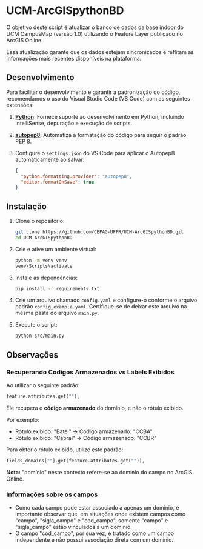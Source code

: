 # UCM-ArcGISpythonBD

O objetivo deste script é atualizar o banco de dados da base indoor do UCM CampusMap (versão 1.0) utilizando o Feature Layer publicado no ArcGIS Online.

Essa atualização garante que os dados estejam sincronizados e reflitam as informações mais recentes disponíveis na plataforma.

## Desenvolvimento

Para facilitar o desenvolvimento e garantir a padronização do código, recomendamos o uso do Visual Studio Code (VS Code) com as seguintes extensões:

1. **[Python](https://marketplace.visualstudio.com/items?itemName=ms-python.python)**: Fornece suporte ao desenvolvimento em Python, incluindo IntelliSense, depuração e execução de scripts.

2. **[autopep8](https://marketplace.visualstudio.com/items?itemName=ms-python.autopep8)**: Automatiza a formatação do código para seguir o padrão PEP 8.

3. Configure o `settings.json` do VS Code para aplicar o Autopep8 automaticamente ao salvar:

   ```json
   {
     "python.formatting.provider": "autopep8",
     "editor.formatOnSave": true
   }
   ```

## Instalação

1. Clone o repositório:

   ```bash
   git clone https://github.com/CEPAG-UFPR/UCM-ArcGISpythonBD.git
   cd UCM-ArcGISpythonBD
   ```

2. Crie e ative um ambiente virtual:

   ```bash
   python -m venv venv
   venv\Scripts\activate
   ```

3. Instale as dependências:

   ```bash
   pip install -r requirements.txt
   ```

4. Crie um arquivo chamado `config.yaml` e configure-o conforme o arquivo padrão `config_example.yaml`. Certifique-se de deixar este arquivo na mesma pasta do arquivo `main.py`.

5. Execute o script:

   ```bash
   python src/main.py
   ```

## Observações

### Recuperando Códigos Armazenados vs Labels Exibidos

Ao utilizar o seguinte padrão:

```python
feature.attributes.get(""),
```

Ele recupera o **código armazenado** do domínio, e não o rótulo exibido.

Por exemplo:

- Rótulo exibido: "Batel" → Código armazenado: "CCBA"
- Rótulo exibido: "Cabral" → Código armazenado: "CCBR"

Para obter o rótulo exibido, utilize este padrão:

```python
fields_domains[""].get(feature.attributes.get("")),
```

**Nota:** "domínio" neste contexto refere-se ao domínio do campo no ArcGIS Online.

### Informações sobre os campos

- Como cada campo pode estar associado a apenas um domínio, é importante observar que, em situações onde existem campos como "campo", "sigla_campo" e "cod_campo", somente "campo" e "sigla_campo" estão vinculados a um domínio.
- O campo "cod_campo", por sua vez, é tratado como um campo independente e não possui associação direta com um domínio.
